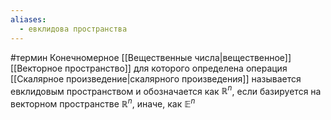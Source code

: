 ```yaml
---
aliases:
  - евклидова пространства
---
```

#термин
Конечномерное [[Вещественные числа|вещественное]] [[Векторное пространство]] для которого определена операция [[Скалярное произведение|скалярного произведения]] называется евклидовым пространством и обозначается как $\mathbb{R}^n$, если базируется на векторном пространстве $\mathbb{R}^n$, иначе, как $\mathbb{E}^n$